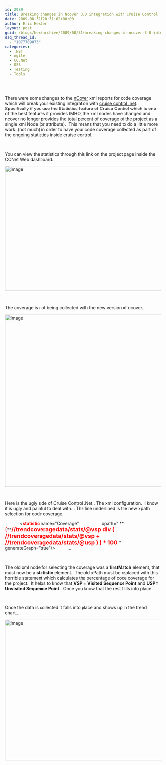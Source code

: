 ```yaml
---
id: 2989
title: Breaking changes in Ncover 3.0 integration with Cruise Control .Net
date: 2009-08-31T20:31:02+00:00
author: Eric Hexter
layout: post
guid: /blogs/hex/archive/2009/08/31/breaking-changes-in-ncover-3-0-integration-with-cruise-control-net.aspx
dsq_thread_id:
  - "1077709873"
categories:
  - .NET
  - Agile
  - CC.Net
  - OSS
  - Testing
  - Tools
---
```

&#160;

There were some changes to the [nCover](http://ncover.com) xml reports for code coverage which will break your existing integration with [cruise control .net](http://confluence.public.thoughtworks.org/display/CCNET/Welcome+to+CruiseControl.NET). Specifically if you use the Statistics feature of Cruise Control which is one of the best features it provides IMHO, the xml nodes have changed and ncover no longer provides the total percent of coverage of the project as a single xml Node (or attribute).&#160; This means that you need to do a little more work..(not much) in order to have your code coverage collected as part of the ongoing statistics inside cruise control.

&#160;

You can view the statistics through this link on the project page inside the CCNet Web dashboard.

[<img style="border-bottom: 0px;border-left: 0px;border-top: 0px;border-right: 0px" border="0" alt="image" src="http://lostechies.com/erichexter/files/2011/03/image_thumb_62C9CFA7.png" width="665" height="403" />](http://lostechies.com/erichexter/files/2011/03/image_2E95A661.png) 

&#160;

The coverage is not being collected with the new version of ncover…

[<img style="border-bottom: 0px;border-left: 0px;border-top: 0px;border-right: 0px" border="0" alt="image" src="http://lostechies.com/erichexter/files/2011/03/image_thumb_08BF7FFE.png" width="535" height="556" />](http://lostechies.com/erichexter/files/2011/03/image_2946BFB0.png)

&#160;

Here is the ugly side of Cruise Control .Net.. The xml configuration.&#160; I know it is ugly and painful to deal with… The line underlined is the new xpath selection for code coverage.

<statistics >   
&#160;&#160;&#160; <statisticList>   
&#160;&#160;&#160;&#160;&#160;&#160;&#160; <<font color="#ff0000"><strong>statistic</strong></font> name="Coverage"&#160;&#160;&#160;&#160;&#160;&#160;&#160;&#160;&#160;   
&#160;&#160;&#160;&#160;&#160;&#160;&#160;&#160; xpath=" **<font color="#ff0000" size="4">(</font>**<a><font color="#ff0000" size="4"><strong>//trendcoveragedata/stats/@vsp</strong></font></a><font size="4"><font color="#ff0000"><strong> div ( //trendcoveragedata/stats/@vsp + //trendcoveragedata/stats/@usp ) ) * 100</strong> </font></font>"   
&#160;&#160;&#160;&#160;&#160;&#160;&#160;&#160; generateGraph="true"/>   
&#160;&#160;&#160;&#160;&#160;&#160;&#160;&#160; …   
&#160;&#160;&#160; </statisticList>   
</statistics> 

&#160;

The old xml node for selecting the coverage was a **firstMatch** element, that must now be a **statistic** element.&#160; The old xPath must be replaced with this horrible statement which calculates the percentage of code coverage for the project.&#160; It helps to know that **VSP** = **Visited Sequence Point** and **USP= Unvisited Sequence Point.**&#160; Once you know that the rest falls into place.

&#160;

Once the data is collected it falls into place and shows up in the trend chart….&#160; 

[<img style="border-bottom: 0px;border-left: 0px;border-top: 0px;border-right: 0px" border="0" alt="image" src="http://lostechies.com/erichexter/files/2011/03/image_thumb_72F597A0.png" width="815" height="453" />](http://lostechies.com/erichexter/files/2011/03/image_5A65FA50.png)